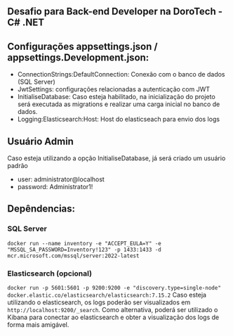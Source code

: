 ﻿## Desafio para Back-end Developer na DoroTech - C# .NET

## Configurações appsettings.json / appsettings.Development.json:
* ConnectionStrings:DefaultConnection: Conexão com o banco de dados (SQL Server)
* JwtSettings: configurações relacionadas a autenticação com JWT
* InitialiseDatabase: Caso esteja habilitado, na inicialização do projeto será executada as migrations e realizar uma carga inicial no banco de dados.
* Logging:Elasticsearch:Host: Host do elasticseach para envio dos logs

## Usuário Admin
Caso esteja utilizando a opção InitialiseDatabase, já será criado um usuário padrão
* user: administrator@localhost
* password: Administrator1! 

## Depêndencias:
### SQL Server
`docker run --name inventory -e "ACCEPT_EULA=Y" -e "MSSQL_SA_PASSWORD=Inventory!123" -p 1433:1433 -d mcr.microsoft.com/mssql/server:2022-latest`

### Elasticsearch (opcional)
`docker run -p 5601:5601 -p 9200:9200 -e "discovery.type=single-node" docker.elastic.co/elasticsearch/elasticsearch:7.15.2`
Caso esteja utilizando o elasticsearch, os logs poderão ser visualizados em `http://localhost:9200/_search`. 
Como alternativa, poderá ser utilizado o Kibana para conectar ao elasticsearch e obter a visualização dos logs de forma mais amigável.